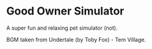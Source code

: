 # Good Owner Simulator
A super fun and relaxing pet simulator (not).

BGM taken from Undertale (by Toby Fox) - Tem Village.
